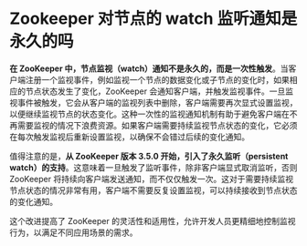 # Zookeeper 对节点的 watch 监听通知是永久的吗

**在 ZooKeeper 中，节点监视（watch）通知不是永久的，而是一次性触发**。当客户端注册一个监视事件，例如监视一个节点的数据变化或子节点的变化时，如果相应的节点状态发生了变化，ZooKeeper 会通知客户端，并触发监视事件。一旦监视事件被触发，它会从客户端的监视列表中删除，客户端需要再次显式设置监视，以便继续监视节点的状态变化。这种一次性的监视通知机制有助于避免客户端在不再需要监视的情况下浪费资源。如果客户端需要持续监视节点状态的变化，它必须在每次触发监视后重新设置监视，以确保不会错过后续的变化通知。

值得注意的是，**从 ZooKeeper 版本 3.5.0 开始，引入了永久监听（persistent watch）的支持**。这意味着一旦触发了监听事件，除非客户端显式取消监听，否则 ZooKeeper 将持续向客户端发送通知，而不仅仅触发一次。这对于需要持续监视节点状态的情况非常有用，客户端不需要反复设置监视，可以持续接收到节点状态的变化通知。

这个改进提高了 ZooKeeper 的灵活性和适用性，允许开发人员更精细地控制监视行为，以满足不同应用场景的需求。

<font style="color:rgb(0, 0, 0);">  
</font>


